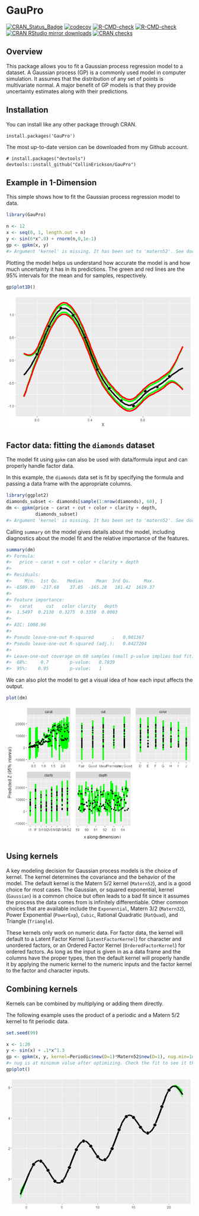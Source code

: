 
<!-- README.md is generated from README.Rmd. Please edit that file -->

# GauPro

<!-- badges: start -->

[![CRAN_Status_Badge](https://www.r-pkg.org/badges/version/GauPro)](https://cran.r-project.org/package=GauPro)
[![codecov](https://codecov.io/gh/CollinErickson/GauPro/branch/master/graph/badge.svg)](https://app.codecov.io/gh/CollinErickson/GauPro)
[![R-CMD-check](https://github.com/CollinErickson/GauPro/workflows/R-CMD-check/badge.svg)](https://github.com/CollinErickson/GauPro/actions)
[![R-CMD-check](https://github.com/CollinErickson/GauPro/actions/workflows/R-CMD-check.yaml/badge.svg)](https://github.com/CollinErickson/GauPro/actions/workflows/R-CMD-check.yaml)
[![CRAN RStudio mirror
downloads](https://cranlogs.r-pkg.org/badges/last-month/GauPro?color=blue)](https://r-pkg.org/pkg/GauPro)
[![CRAN
checks](https://badges.cranchecks.info/summary/GauPro.svg)](https://cran.r-project.org/web/checks/check_results_GauPro.html)
<!-- badges: end -->

## Overview

This package allows you to fit a Gaussian process regression model to a
dataset. A Gaussian process (GP) is a commonly used model in computer
simulation. It assumes that the distribution of any set of points is
multivariate normal. A major benefit of GP models is that they provide
uncertainty estimates along with their predictions.

## Installation

You can install like any other package through CRAN.

    install.packages('GauPro')

The most up-to-date version can be downloaded from my Github account.

    # install.packages("devtools")
    devtools::install_github("CollinErickson/GauPro")

## Example in 1-Dimension

This simple shows how to fit the Gaussian process regression model to
data.

``` r
library(GauPro)
```

``` r
n <- 12
x <- seq(0, 1, length.out = n)
y <- sin(6*x^.8) + rnorm(n,0,1e-1)
gp <- gpkm(x, y)
#> Argument 'kernel' is missing. It has been set to 'matern52'. See documentation for more details.
```

Plotting the model helps us understand how accurate the model is and how
much uncertainty it has in its predictions. The green and red lines are
the 95% intervals for the mean and for samples, respectively.

``` r
gp$plot1D()
```

![](tools/README-plotsine-1.png)<!-- -->

## Factor data: fitting the `diamonds` dataset

The model fit using `gpkm` can also be used with data/formula input and
can properly handle factor data.

In this example, the `diamonds` data set is fit by specifying the
formula and passing a data frame with the appropriate columns.

``` r
library(ggplot2)
diamonds_subset <- diamonds[sample(1:nrow(diamonds), 60), ]
dm <- gpkm(price ~ carat + cut + color + clarity + depth,
           diamonds_subset)
#> Argument 'kernel' is missing. It has been set to 'matern52'. See documentation for more details.
```

Calling `summary` on the model gives details about the model, including
diagnostics about the model fit and the relative importance of the
features.

``` r
summary(dm)
#> Formula:
#>   price ~ carat + cut + color + clarity + depth 
#> 
#> Residuals:
#>     Min.  1st Qu.   Median     Mean  3rd Qu.     Max. 
#> -6589.09  -217.68    37.85  -165.28   181.42  1619.37 
#> 
#> Feature importance:
#>   carat     cut   color clarity   depth 
#>  1.5497  0.2130  0.3275  0.3358  0.0003 
#> 
#> AIC: 1008.96 
#> 
#> Pseudo leave-one-out R-squared       :   0.901367 
#> Pseudo leave-one-out R-squared (adj.):   0.8427204 
#> 
#> Leave-one-out coverage on 60 samples (small p-value implies bad fit):
#>  68%:     0.7        p-value:   0.7839 
#>  95%:    0.95        p-value:   1
```

We can also plot the model to get a visual idea of how each input
affects the output.

``` r
plot(dm)
```

![](tools/README-plot_dm-1.png)<!-- -->

## Using kernels

A key modeling decision for Gaussian process models is the choice of
kernel. The kernel determines the covariance and the behavior of the
model. The default kernel is the Matern 5/2 kernel (`Matern52`), and is
a good choice for most cases. The Gaussian, or squared exponential,
kernel (`Gaussian`) is a common choice but often leads to a bad fit
since it assumes the process the data comes from is infinitely
differentiable. Other common choices that are available include the
`Exponential`, Matern 3/2 (`Matern32`), Power Exponential (`PowerExp`),
`Cubic`, Rational Quadratic (`RatQuad`), and Triangle (`Triangle`).

These kernels only work on numeric data. For factor data, the kernel
will default to a Latent Factor Kernel (`LatentFactorKernel`) for
character and unordered factors, or an Ordered Factor Kernel
(`OrderedFactorKernel`) for ordered factors. As long as the input is
given in as a data frame and the columns have the proper types, then the
default kernel will properly handle it by applying the numeric kernel to
the numeric inputs and the factor kernel to the factor and character
inputs.

## Combining kernels

Kernels can be combined by multiplying or adding them directly.

The following example uses the product of a periodic and a Matern 5/2
kernel to fit periodic data.

``` r
set.seed(99)
```

``` r
x <- 1:20
y <- sin(x) + .1*x^1.3
gp <- gpkm(x, y, kernel=Periodic$new(D=1)*Matern52$new(D=1), nug.min=1e-6)
#> nug is at minimum value after optimizing. Check the fit to see it this caused a bad fit. Consider changing nug.min. This is probably fine for noiseless data.
gp$plot()
```

![](tools/README-combine_periodic-1.png)<!-- -->

